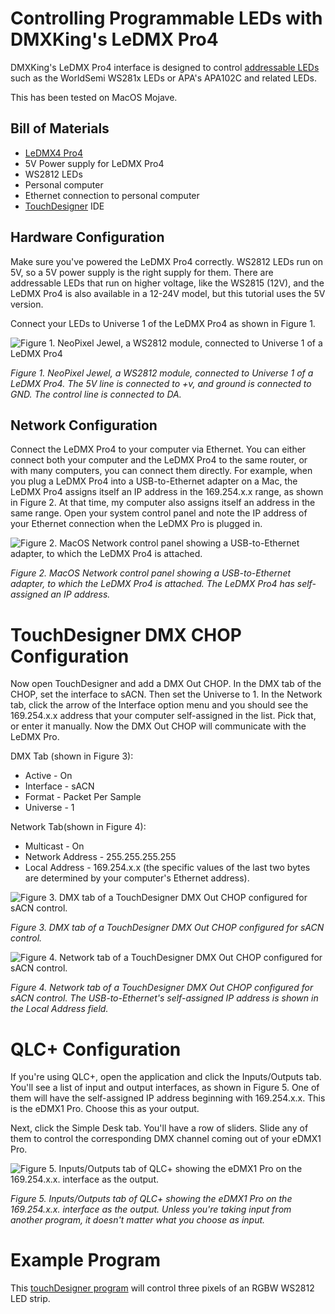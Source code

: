 # Controlling Programmable LEDs with DMXKing's LeDMX Pro4 
DMXKing's LeDMX Pro4 interface is designed to control [addressable LEDs](https://tigoe.github.io/LightProjects/addressable-leds.html) such as the WorldSemi WS281x LEDs or APA's APA102C and related LEDs. 

This has been tested on MacOS Mojave.

## Bill of Materials

* [LeDMX4 Pro4](https://dmxking.com/led-pixel-control/ledmx4-pro) 
* 5V Power supply for LeDMX Pro4
* WS2812 LEDs
* Personal computer
* Ethernet connection to personal computer
* [TouchDesigner](https://derivative.ca/product) IDE

## Hardware Configuration
Make sure you've powered the LeDMX Pro4 correctly. WS2812 LEDs run on 5V, so a 5V power supply is the right supply for them. There are addressable LEDs that run on higher voltage, like the WS2815 (12V), and the LeDMX Pro4 is also available in a 12-24V model, but this tutorial uses the 5V version. 

Connect your LEDs to Universe 1 of the LeDMX Pro4 as shown in Figure 1.

![Figure 1. NeoPixel Jewel, a WS2812 module, connected to Universe 1 of a LeDMX Pro4](img/ledmxpro4-neopixel-jewel.jpg)

_Figure 1. NeoPixel Jewel, a WS2812 module, connected to Universe 1 of a LeDMX Pro4. The 5V line is connected to +v, and ground is connected to GND. The control line is connected to DA._ 

## Network Configuration
 Connect the LeDMX Pro4 to your computer via Ethernet. You can either connect both your computer and the LeDMX Pro4 to the same router, or with many computers, you can connect them directly. For example, when you plug a LeDMX Pro4 into a USB-to-Ethernet adapter on a Mac, the LeDMX Pro4 assigns itself an IP address in the 169.254.x.x range, as shown in Figure 2. At that time, my computer also assigns itself an address in the same range. Open your system control panel and note the IP address of your Ethernet connection when the LeDMX Pro is plugged in.

 ![Figure 2. MacOS Network control panel showing a USB-to-Ethernet adapter, to which the LeDMX Pro4 is attached.](img/macos-usb-ethernet-control-config.png)

_Figure 2. MacOS Network control panel showing a USB-to-Ethernet adapter, to which the LeDMX Pro4 is attached. The LeDMX Pro4 has self-assigned an IP address._ 

# TouchDesigner DMX CHOP Configuration
Now open TouchDesigner and add a DMX Out CHOP. In the DMX tab of the CHOP, set the interface to sACN. Then set the Universe to 1. In the Network tab, click the arrow of the Interface option menu and you should see the 169.254.x.x address that your computer self-assigned in the list. Pick that, or enter it manually. Now the DMX Out CHOP will communicate with the LeDMX Pro. 

DMX Tab (shown in Figure 3):
* Active - On  
* Interface - sACN
* Format - Packet Per Sample
* Universe - 1

Network Tab(shown in Figure 4):
* Multicast - On
* Network Address - 255.255.255.255
* Local Address - 169.254.x.x (the specific values of the last two bytes are determined by your computer's Ethernet address).


 ![Figure 3. DMX tab of a TouchDesigner DMX Out CHOP configured for sACN control.](img/DMX-CHOP-DMX-tab.png)

_Figure 3. DMX tab of a TouchDesigner DMX Out CHOP configured for sACN control._ 

![Figure 4. Network tab of a TouchDesigner DMX Out CHOP configured for sACN control.](img/DMX-CHOP-network-tab.png)

_Figure 4. Network tab of a TouchDesigner DMX Out CHOP configured for sACN control. The USB-to-Ethernet's self-assigned IP address is shown in the Local Address field._ 

# QLC+ Configuration
If you're using QLC+, open the application and click the Inputs/Outputs tab. You'll see a list of input and output interfaces, as shown in Figure 5. One of them will have the self-assigned IP address beginning with 169.254.x.x. This is the eDMX1 Pro. Choose this as your output. 

Next, click the Simple Desk tab. You'll have a row of sliders. Slide any of them to control the corresponding DMX channel coming out of your eDMX1 Pro. 

![Figure 5. Inputs/Outputs tab of QLC+ showing the eDMX1 Pro on the 169.254.x.x. interface as the output.](img/edmd1-pro-qlc-plus-config.png)

_Figure 5. Inputs/Outputs tab of QLC+ showing the eDMX1 Pro on the 169.254.x.x. interface as the output. Unless you're taking input from another program, it doesn't matter what you choose as input._ 

# Example Program
This [touchDesigner program](https://github.com/tigoe/DMX-Examples/blob/master/TouchDesigner-Examples/LeDMX-pro-RGBW_Fixtures.toe)  will control three pixels of an RGBW WS2812 LED strip. 
